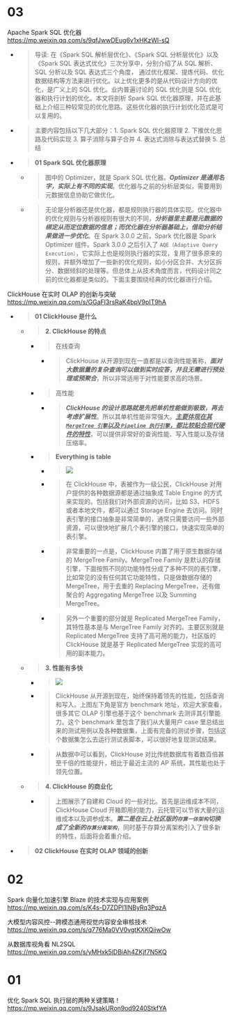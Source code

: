 
# 03

Apache Spark SQL 优化器 https://mp.weixin.qq.com/s/9qfJwwDEug6v1xHKzWl-sQ
- > 导读: 在《Spark SQL 解析层优化》、《Spark SQL 分析层优化》以及《Spark SQL 表达式优化》三次分享中，分别介绍了从 SQL 解析、 SQL 分析以及 SQL 表达式三个角度， 通过优化框架、提炼代码、优化数据结构等方法来进行优化。以上优化更多的是从代码设计方向的优化，是广义上的 SQL 优化。业内普遍讨论的 SQL 优化则是 SQL 优化器和执行计划的优化。本文将剖析 Spark SQL 优化器原理，并在此基础上介绍三种较常见的优化思路。这些优化器的执行计划优化范式是可以复用的。
- > 主要内容包括以下几大部分：1. Spark SQL 优化器原理 2. 下推优化思路及代码实现 3. 算子消除与算子合并 4. 表达式消除与表达式替换 5. 总结
- > **01 Spark SQL 优化器原理**
  * > 图中的 Optimizer，就是 Spark SQL 优化器。***Optimizer 是通用名字，实际上有不同的实现***。优化器与之前的分析层类似，需要用到元数据信息协助它做优化。
  * > 无论是分析器还是优化器，都是规则执行器的具体实现。优化器中的优化规则与分析器规则有很大的不同，***分析器里主要是元数据的绑定从而定位数据的信息；而优化器在分析器基础上，借助分析结果做进一步优化***。在 Spark 3.0.0 之前，Spark 优化器是 Spark Optimizer 组件。Spark 3.0.0 之后引入了 `AQE（Adaptive Query Execution）`，它实际上也是规则执行器的实现，复用了很多原来的规则，并额外增加了一些新的优化规则，如小分区合并、大分区拆分、数据倾斜的处理等。但总体上从技术角度而言，代码设计同之前的优化器都是类似的。下面主要围绕经典的优化器进行介绍。

ClickHouse 在实时 OLAP 的创新与突破 https://mp.weixin.qq.com/s/GGaFl3rsRaK4bpV9pIT9hA
- > **01 ClickHouse 是什么**
  * > **2. ClickHouse 的特点**
    + > 在线查询
      - > ClickHouse 从开源到现在一直都是以查询性能著称，***面对大数据量的复杂查询可以做到实时应答，并且无需进行预处理或预聚合***，所以非常适用于对性能要求高的场景。
    + > 高性能
      - > ***ClickHouse 的设计思路就是先把单机性能做到极致，再去考虑扩展性***。所以其单机性能非常强大。***<ins>主要体现在其 `MergeTree 引擎`以及 `Pipeline 执行引擎`，都比较贴合现代硬件的特性</ins>***，可以提供非常好的查询性能、写入性能以及存储压缩率。
    + > **Everything is table**
      - > ![](https://mmbiz.qpic.cn/sz_mmbiz_png/EBaibcQicPxgx96XPPq4S2xnBe7dICibo9gozjK0pnqMWXQeib3y1dm6GTnZRyBCknmq6W9lLDcLZxIhcYeBGhsialw/640)
      - > 在 ClickHouse 中，表被作为一级公民，ClickHouse 对用户提供的各种数据源都是通过抽象成 Table Engine 的方式来实现的。包括我们对外部资源的访问，比如 S3、HDFS 或者本地文件，都可以通过 Storage Engine 去访问。同时表引擎的接口抽象是非常简单的，通常只需要访问一些外部资源，可以很快地扩展几个表引擎的接口，快速实现简单的表引擎。
      - > 非常重要的一点是，ClickHouse 内置了用于原生数据存储的 MergeTree Family。MergeTree Family 是默认的存储引擎，下面按照不同的功能特性分成了多种不同的表引擎，比如常见的没有任何其它功能特性，只是做数据存储的 MergeTree，用于去重的 Replacing MergeTree，还有做聚合的 Aggregating MergeTree 以及 Summing MergeTree。
      - > 另外一个重要的部分就是 Replicated MergeTree Family，其特性基本是与 MergeTree Family 对齐的。主要区别就是 Replicated MergeTree 支持了高可用的能力，社区版的 ClickHouse 就是基于 Replicated MergeTree 实现的高可用的副本能力。
  * > **3. 性能有多快**
    + > ![](https://mmbiz.qpic.cn/sz_mmbiz_png/EBaibcQicPxgx96XPPq4S2xnBe7dICibo9gZY7nVAj3cbaoOfG5WmLqr4gpCkPOVVxnZLKsKaK8eT4DyTd70T8gSA/640)
    + > ClickHouse 从开源到现在，始终保持着领先的性能，包括查询和写入。上图左下角是官方 benchmark 地址，欢迎大家查看，很多其它 OLAP 引擎也基于这个 benchmark 去测评其引擎能力。这个 benchmark 里包含了我们从大量用户 case 里总结出来的测试用例以及各种数据集，上面有完备的测试步骤，包括这个数据集怎么去运行测试表脚本，可以很好地复现测试结果。
    + > 从数据中可以看到，ClickHouse 对比传统数据库有着数百倍甚至千倍的性能提升，相比于最近主流的 AP 系统，其性能也处于领先位置。
  * > **4. ClickHouse 的商业化**
    + > 上图展示了自建和 Cloud 的一些对比。首先是运维成本不同，ClickHouse Cloud 开箱即用的能力，云托管可以节省大量的运维成本以及调参成本。***第二是在云上社区版的`存算一体架构`切换成了全新的`存算分离架构`***，同时基于存算分离架构引入了很多新的特性，后面将会着重介绍。
- > **02 ClickHouse 在实时 OLAP 领域的创新**

# 02

Spark 向量化加速引擎 Blaze 的技术实现与应用案例 https://mp.weixin.qq.com/s/K4s-D7ZDPI1INByRq3PqzA

大模型内容风控--跨模态通用视觉内容安全审核技术 https://mp.weixin.qq.com/s/q776Ma0VV0vgtKXKQiiwOw

从数据库视角看 NL2SQL https://mp.weixin.qq.com/s/yMHxk5lDBiAh4ZKjf7N5KQ

# 01

优化 Spark SQL 执行层的两种关键策略！ https://mp.weixin.qq.com/s/9JsakURon9od9240StkfYA
